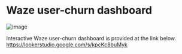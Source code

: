 # Waze user-churn dashboard 
![image](https://github.com/user-attachments/assets/7c3d0268-7f6c-4d82-bb29-d556d6029dd1)

Interactive Waze user-churn dashboard is provided at the link below. 
https://lookerstudio.google.com/s/kpcKc8buMyk

